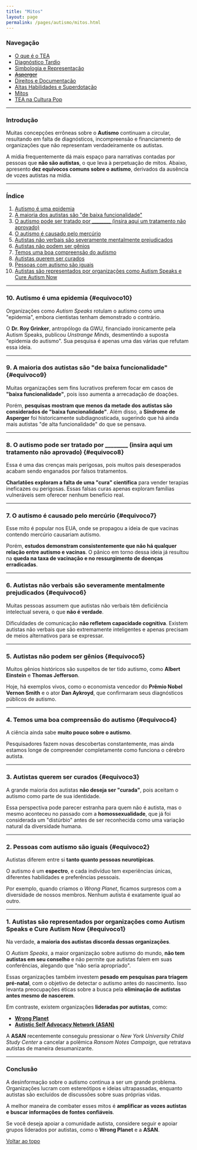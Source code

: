 ```yaml
---
title: "Mitos"
layout: page
permalink: /pages/autismo/mitos.html
---
```



### Navegação

- [O que é o TEA](/pages/autismo/autismo.html)
- [Diagnóstico Tardio](/pages/autismo/teadultos.html)
- [Simbologia e Representação](/pages/autismo/identificadao.html)
- [~~Asperger~~](/pages/autismo/asperger.html)
- [Direitos e Documentação](/pages/autismo/direitos.html)
- [Altas Habilidades e Superdotação](/pages/autismo/habilidades.html)
- [Mitos](/pages/autismo/mitos.html)
- [TEA na Cultura Pop](/pages/autismo/namidia.html)

---

### Introdução

Muitas concepções errôneas sobre o **Autismo** continuam a circular, resultando em falta de diagnósticos, incompreensão e financiamento de organizações que não representam verdadeiramente os autistas.

A mídia frequentemente dá mais espaço para narrativas contadas por pessoas que **não são autistas**, o que leva à perpetuação de mitos. Abaixo, apresento **dez equívocos comuns sobre o autismo**, derivados da ausência de vozes autistas na mídia.

---

### Índice

1. [Autismo é uma epidemia](#equivoco10)
2. [A maioria dos autistas são "de baixa funcionalidade"](#equivoco9)
3. [O autismo pode ser tratado por ________ (insira aqui um tratamento não aprovado)](#equivoco8)
4. [O autismo é causado pelo mercúrio](#equivoco7)
5. [Autistas não verbais são severamente mentalmente prejudicados](#equivoco6)
6. [Autistas não podem ser gênios](#equivoco5)
7. [Temos uma boa compreensão do autismo](#equivoco4)
8. [Autistas querem ser curados](#equivoco3)
9. [Pessoas com autismo são iguais](#equivoco2)
10. [Autistas são representados por organizações como Autism Speaks e Cure Autism Now](#equivoco1)

---

### 10. Autismo é uma epidemia {#equivoco10}

Organizações como *Autism Speaks* rotulam o autismo como uma "epidemia", embora cientistas tenham demonstrado o contrário.

O **Dr. Roy Grinker**, antropólogo da GWU, financiado ironicamente pela Autism Speaks, publicou *Unstrange Minds*, desmentindo a suposta "epidemia do autismo". Sua pesquisa é apenas uma das várias que refutam essa ideia.

---

### 9. A maioria dos autistas são "de baixa funcionalidade" {#equivoco9}

Muitas organizações sem fins lucrativos preferem focar em casos de **"baixa funcionalidade"**, pois isso aumenta a arrecadação de doações.

Porém, **pesquisas mostram que menos da metade dos autistas são considerados de "baixa funcionalidade"**. Além disso, a **Síndrome de Asperger** foi historicamente subdiagnosticada, sugerindo que há ainda mais autistas "de alta funcionalidade" do que se pensava.

---

### 8. O autismo pode ser tratado por ________ (insira aqui um tratamento não aprovado) {#equivoco8}

Essa é uma das crenças mais perigosas, pois muitos pais desesperados acabam sendo enganados por falsos tratamentos.

**Charlatões exploram a falta de uma "cura" científica** para vender terapias ineficazes ou perigosas. Essas falsas curas apenas exploram famílias vulneráveis sem oferecer nenhum benefício real.

---

### 7. O autismo é causado pelo mercúrio {#equivoco7}

Esse mito é popular nos EUA, onde se propagou a ideia de que vacinas contendo mercúrio causariam autismo.

Porém, **estudos demonstram consistentemente que não há qualquer relação entre autismo e vacinas**. O pânico em torno dessa ideia já resultou na **queda na taxa de vacinação e no ressurgimento de doenças erradicadas**.

---

### 6. Autistas não verbais são severamente mentalmente prejudicados {#equivoco6}

Muitas pessoas assumem que autistas não verbais têm deficiência intelectual severa, o que **não é verdade**.

Dificuldades de comunicação **não refletem capacidade cognitiva**. Existem autistas não verbais que são extremamente inteligentes e apenas precisam de meios alternativos para se expressar.

---

### 5. Autistas não podem ser gênios {#equivoco5}

Muitos gênios históricos são suspeitos de ter tido autismo, como **Albert Einstein** e **Thomas Jefferson**.

Hoje, há exemplos vivos, como o economista vencedor do **Prêmio Nobel Vernon Smith** e o ator **Dan Aykroyd**, que confirmaram seus diagnósticos públicos de autismo.

---

### 4. Temos uma boa compreensão do autismo {#equivoco4}

A ciência ainda sabe **muito pouco sobre o autismo**.

Pesquisadores fazem novas descobertas constantemente, mas ainda estamos longe de compreender completamente como funciona o cérebro autista.

---

### 3. Autistas querem ser curados {#equivoco3}

A grande maioria dos autistas **não deseja ser "curada"**, pois aceitam o autismo como parte de sua identidade.

Essa perspectiva pode parecer estranha para quem não é autista, mas o mesmo aconteceu no passado com a **homossexualidade**, que já foi considerada um "distúrbio" antes de ser reconhecida como uma variação natural da diversidade humana.

---

### 2. Pessoas com autismo são iguais {#equivoco2}

Autistas diferem entre si **tanto quanto pessoas neurotípicas**.

O autismo é um **espectro**, e cada indivíduo tem experiências únicas, diferentes habilidades e preferências pessoais.

Por exemplo, quando criamos o *Wrong Planet*, ficamos surpresos com a diversidade de nossos membros. Nenhum autista é exatamente igual ao outro.

---

### 1. Autistas são representados por organizações como Autism Speaks e Cure Autism Now {#equivoco1}

Na verdade, **a maioria dos autistas discorda dessas organizações**.

O *Autism Speaks*, a maior organização sobre autismo do mundo, **não tem autistas em seu conselho** e não permite que autistas falem em suas conferências, alegando que "não seria apropriado".

Essas organizações também investem **pesado em pesquisas para triagem pré-natal**, com o objetivo de detectar o autismo antes do nascimento. Isso levanta preocupações éticas sobre a busca pela **eliminação de autistas antes mesmo de nascerem**.

Em contraste, existem organizações **lideradas por autistas**, como:

- **[Wrong Planet](https://wrongplanet.net/)**  
- **[Autistic Self Advocacy Network (ASAN)](https://autisticadvocacy.org/)**  

A **ASAN** recentemente conseguiu pressionar o *New York University Child Study Center* a cancelar a polêmica *Ransom Notes Campaign*, que retratava autistas de maneira desumanizante.

---

### Conclusão

A desinformação sobre o autismo continua a ser um grande problema. Organizações lucram com estereótipos e ideias ultrapassadas, enquanto autistas são excluídos de discussões sobre suas próprias vidas.

A melhor maneira de combater esses mitos é **amplificar as vozes autistas e buscar informações de fontes confiáveis**.

Se você deseja apoiar a comunidade autista, considere seguir e apoiar grupos liderados por autistas, como o **Wrong Planet** e a **ASAN**.

[Voltar ao topo](#top)
